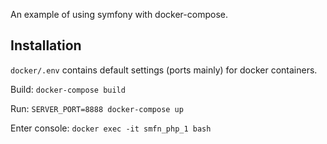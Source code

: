 An example of using symfony with docker-compose.

Installation
------------

`docker/.env` contains default settings (ports mainly) for docker containers.

Build: `docker-compose build`

Run: `SERVER_PORT=8888 docker-compose up`

Enter console: `docker exec -it smfn_php_1 bash`
